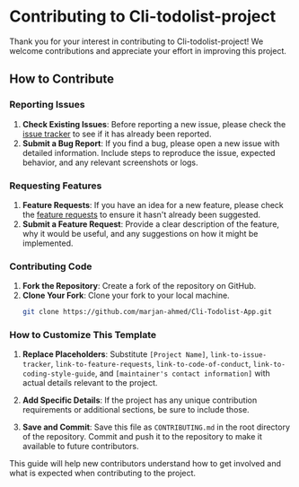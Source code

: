 # Contributing to Cli-todolist-project

Thank you for your interest in contributing to Cli-todolist-project! We welcome contributions and appreciate your effort in improving this project.

## How to Contribute

### Reporting Issues

1. **Check Existing Issues**: Before reporting a new issue, please check the [issue tracker](link-to-issue-tracker) to see if it has already been reported.
2. **Submit a Bug Report**: If you find a bug, please open a new issue with detailed information. Include steps to reproduce the issue, expected behavior, and any relevant screenshots or logs.

### Requesting Features

1. **Feature Requests**: If you have an idea for a new feature, please check the [feature requests](link-to-feature-requests) to ensure it hasn't already been suggested.
2. **Submit a Feature Request**: Provide a clear description of the feature, why it would be useful, and any suggestions on how it might be implemented.

### Contributing Code

1. **Fork the Repository**: Create a fork of the repository on GitHub.
2. **Clone Your Fork**: Clone your fork to your local machine.
   ```sh
   git clone https://github.com/marjan-ahmed/Cli-Todolist-App.git


### **How to Customize This Template**

1. **Replace Placeholders**: Substitute `[Project Name]`, `link-to-issue-tracker`, `link-to-feature-requests`, `link-to-code-of-conduct`, `link-to-coding-style-guide`, and `[maintainer's contact information]` with actual details relevant to the project.

2. **Add Specific Details**: If the project has any unique contribution requirements or additional sections, be sure to include those.

3. **Save and Commit**: Save this file as `CONTRIBUTING.md` in the root directory of the repository. Commit and push it to the repository to make it available to future contributors.

This guide will help new contributors understand how to get involved and what is expected when contributing to the project.
